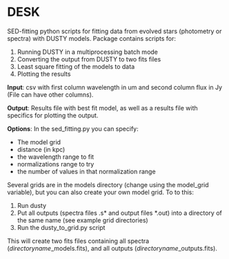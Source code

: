 <!-- <img src="https://3ff009b6523c0c1f8b94-091582592a5f780b4bac3b68414d35fd.ssl.cf5.rackcdn.com/default/_superImage/President-Hayes-Desk.jpg" width="200"> -->

DESK
======


SED-fitting python scripts for fitting data from evolved stars (photometry or spectra) with DUSTY models. Package contains scripts for:
1. Running DUSTY in a multiprocessing batch mode
2. Converting the output from DUSTY to two fits files
3. Least square fitting of the models to data
4. Plotting the results

**Input**: csv with first column wavelength in um and second column flux in Jy (File can have other columns).

**Output**: Results file with best fit model, as well as a results file with specifics for plotting the output. 

**Options**: In the sed_fitting.py you can specify:
* The model grid
* distance (in kpc)
* the wavelength range to fit
* normalizations range to try 
* the number of values in that normalization range

Several grids are in the models directory (change using the model_grid variable), but you can also create your own model grid. To to this: 

1. Run dusty
2. Put all outputs (spectra files .s* and output files *.out) into a directory of the same name (see example grid directories)
3. Run the dusty_to_grid.py script

This will create two fits files containing all spectra (*directoryname*_models.fits), and all outputs (*directoryname*_outputs.fits).
